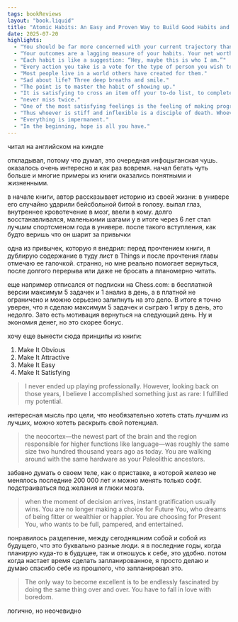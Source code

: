 ```yaml
---
tags: bookReviews
layout: "book.liquid"
title: "Atomic Habits: An Easy and Proven Way to Build Good Habits and Break Bad Ones"
date: 2025-07-20
highlights:
  - "You should be far more concerned with your current trajectory than with your current results."
  - "Your outcomes are a lagging measure of your habits. Your net worth is a lagging measure of your financial habits. Your weight is a lagging measure of your eating habits. Your knowledge is a lagging measure of your learning habits. Your clutter is a lagging measure of your cleaning habits. You get what you repeat."
  - "Each habit is like a suggestion: “Hey, maybe this is who I am.”"
  - "Every action you take is a vote for the type of person you wish to become."
  - "Most people live in a world others have created for them."
  - "Sad about life? Three deep breaths and smile."
  - "The point is to master the habit of showing up."
  - "It is satisfying to cross an item off your to-do list, to complete an entry in your workout log, or to mark an X on the calendar."
  - "never miss twice."
  - "One of the most satisfying feelings is the feeling of making progress."
  - "Thus whoever is stiff and inflexible is a disciple of death. Whoever is soft and yielding is a disciple of life."
  - "Everything is impermanent."
  - "In the beginning, hope is all you have."
---
```


читал на английском на киндле

откладывал, потому что думал, это очередная инфоцыганская чушь. оказалось очень интересно и как раз вовремя. начал бегать чуть больше и многие примеры из книги оказались понятными и жизненными.

в начале книги, автор рассказывает историю из своей жизни: в универе его случайно ударили бейсбольной битой в голову. выпал глаз, внутреннее кровотечение в мозг, ввели в кому. долго восстанавливался, маленькими шагами у в итоге через 6 лет стал лучшим спортсменом года в универе. после такого вступления, как будто веришь что он шарит за привычки

одна из привычек, которую я внедрил: перед прочтением книги, я дублирую содержание в туду лист в Things и после прочтения главы отмечаю ее галочкой. странно, но мне реально помогает вернуться, после долгого перерыва или даже не бросать а планомерно читать.

еще например отписался от подписки на Chess.com: в бесплатной версии максимум 5 задачек и 1 анализ в день, а в платной не ограничено и можно серьезно залипнуть на это дело. В итоге я точно уверен, что я сделаю максимум 5 задачек и сыграю 1 игру в день, это недолго. Зато есть мотивация вернуться на следующий день. Ну и экономия денег, но это скорее бонус.

хочу еще вынести сюда принципы из книги:

1. Make It Obvious
2. Make It Attractive
3. Make It Easy
4. Make It Satisfying

> I never ended up playing professionally. However, looking back on those years, I believe I accomplished something just as rare: I fulfilled my potential.

интересная мысль про цели, что необязательно хотеть стать лучшим из лучших, можно хотеть раскрыть свой потенциал.

> the neocortex—the newest part of the brain and the region responsible for higher functions like language—was roughly the same size two hundred thousand years ago as today. You are walking around with the same hardware as your Paleolithic ancestors.

забавно думать о своем теле, как о приставке, в которой железо не менялось последние 200 000 лет и можно менять только софт. подстраиваться под желания и глюки мозга.

> when the moment of decision arrives, instant gratification usually wins. You are no longer making a choice for Future You, who dreams of being fitter or wealthier or happier. You are choosing for Present You, who wants to be full, pampered, and entertained.

понравилось разделение, между сегодняшним собой и собой из будущего, что это буквально разные люди. я в последние годы, когда планирую куда-то в будущее, так и отношусь к себе, это удобно. потом когда настает время сделать запланированное, я просто делаю и думаю спасибо себе из прошлого, что запланировал это.

> The only way to become excellent is to be endlessly fascinated by doing the same thing over and over. You have to fall in love with boredom.

логично, но неочевидно
